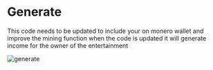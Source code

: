 # Generate
This code needs to be updated to include your on monero wallet and improve the mining function
when the code is updated it will generate income for the owner of the entertainment


![generate](https://github.com/DL999666/Generate/assets/140551088/4ec253c1-0696-45d4-85a3-521d440463a4)
